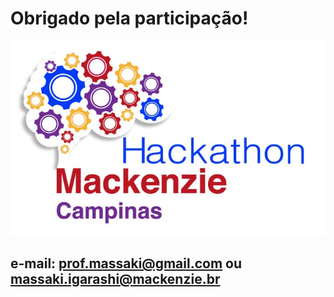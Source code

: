 # Obrigado pela participação!
![IMAGEM1](https://github.com/HackathonMackenzieCampinas/webappEQUIPES/blob/main/ArteFINALHackathonVF.jpg)
## e-mail: prof.massaki@gmail.com ou massaki.igarashi@mackenzie.br
